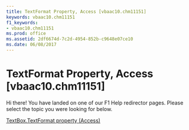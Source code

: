 ```yaml
---
title: TextFormat Property, Access [vbaac10.chm11151]
keywords: vbaac10.chm11151
f1_keywords:
- vbaac10.chm11151
ms.prod: office
ms.assetid: 2df6674d-7c2d-4954-852b-c9648e07ce10
ms.date: 06/08/2017
---
```



# TextFormat Property, Access [vbaac10.chm11151]

Hi there! You have landed on one of our F1 Help redirector pages. Please select the topic you were looking for below.

[TextBox.TextFormat property (Access)](http://msdn.microsoft.com/library/3d164782-9d9c-5462-ac40-51772d475407%28Office.15%29.aspx)

